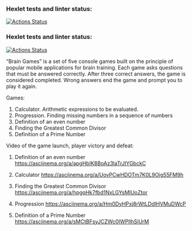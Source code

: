 ### Hexlet tests and linter status:
[![Actions Status](https://github.com/tpl-86/python-project-49/actions/workflows/hexlet-check.yml/badge.svg)](https://github.com/tpl-86/python-project-49/actions)

### Hexlet tests and linter status:
[![Actions Status](https://github.com/tpl-86/python-project-49/actions/workflows/hexlet-check.yml/badge.svg)](https://github.com/tpl-86/python-project-49/actions)

“Brain Games” is a set of five console games built on the principle of popular mobile applications for brain training. Each game asks questions that must be answered correctly. After three correct answers, the game is considered completed. Wrong answers end the game and prompt you to play it again.

Games:

1. Calculator. Arithmetic expressions to be evaluated.
2. Progression. Finding missing numbers in a sequence of numbers
3. Definition of an even number
4. Finding the Greatest Common Divisor
5. Definition of a Prime Number


Video of the game launch, player victory and defeat:

1. Definition of an even number
https://asciinema.org/a/apgHbIK8BoAz3laTrJIYGbckC


2. Calculator
https://asciinema.org/a/UovPCwHDOTm7K0L9Ojg55FM9h


3. Finding the Greatest Common Divisor
https://asciinema.org/a/hpgqHk7fbd1NxLGYsMIUoZtor


4. Progression
https://asciinema.org/a/Hm0DyHPxj8rWtLDdlHVMuDWcP


5. Definition of a Prime Number
https://asciinema.org/a/sMCtBFsyJCZWc0IWPllhSiUrM
